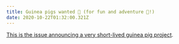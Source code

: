```yaml
---
title: Guinea pigs wanted 🐹 (for fun and adventure 🎡!)
date: 2020-10-22T01:32:00.321Z
---
```

[This is the issue announcing a very short-lived guinea pig project](https://buttondown.email/sarahavenir/archive/d45ddf45-7d5e-4fea-a7d9-696f3e58ed16). 